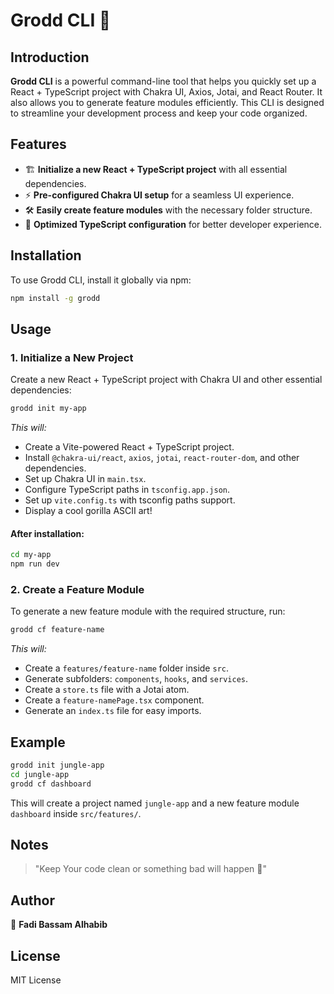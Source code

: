 # Grodd CLI 🦍

## Introduction

**Grodd CLI** is a powerful command-line tool that helps you quickly set up a React + TypeScript project with Chakra UI, Axios, Jotai, and React Router. It also allows you to generate feature modules efficiently. This CLI is designed to streamline your development process and keep your code organized.

## Features

- 🏗 **Initialize a new React + TypeScript project** with all essential dependencies.
- ⚡ **Pre-configured Chakra UI setup** for a seamless UI experience.
- 🛠 **Easily create feature modules** with the necessary folder structure.
- 🚀 **Optimized TypeScript configuration** for better developer experience.

## Installation

To use Grodd CLI, install it globally via npm:

```sh
npm install -g grodd
```

## Usage

### 1. Initialize a New Project

Create a new React + TypeScript project with Chakra UI and other essential dependencies:

```sh
grodd init my-app
```

_This will:_

- Create a Vite-powered React + TypeScript project.
- Install `@chakra-ui/react`, `axios`, `jotai`, `react-router-dom`, and other dependencies.
- Set up Chakra UI in `main.tsx`.
- Configure TypeScript paths in `tsconfig.app.json`.
- Set up `vite.config.ts` with tsconfig paths support.
- Display a cool gorilla ASCII art!

#### After installation:

```sh
cd my-app
npm run dev
```

### 2. Create a Feature Module

To generate a new feature module with the required structure, run:

```sh
grodd cf feature-name
```

_This will:_

- Create a `features/feature-name` folder inside `src`.
- Generate subfolders: `components`, `hooks`, and `services`.
- Create a `store.ts` file with a Jotai atom.
- Create a `feature-namePage.tsx` component.
- Generate an `index.ts` file for easy imports.

## Example

```sh
grodd init jungle-app
cd jungle-app
grodd cf dashboard
```

This will create a project named `jungle-app` and a new feature module `dashboard` inside `src/features/`.

## Notes

> "Keep Your code clean or something bad will happen 🥷"

## Author

🦍 **Fadi Bassam Alhabib**

## License

MIT License
